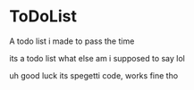 # ToDoList
A todo list i made to pass the time

its a todo list what else am i supposed to say lol

uh good luck its spegetti code, works fine tho
